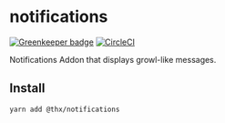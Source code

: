 # notifications

[![Greenkeeper badge](https://badges.greenkeeper.io/thr-consulting/notifications.svg)](https://greenkeeper.io/) [![CircleCI](https://circleci.com/gh/thr-consulting/notifications.svg?style=svg)](https://circleci.com/gh/thr-consulting/notifications)

Notifications Addon that displays growl-like messages.

## Install
```
yarn add @thx/notifications
```
